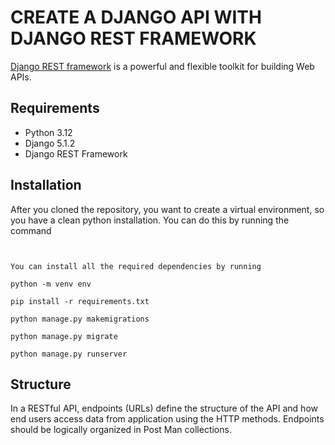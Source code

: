 # CREATE A DJANGO API WITH DJANGO REST FRAMEWORK
[Django REST framework](http://www.django-rest-framework.org/) is a powerful and flexible toolkit for building Web APIs.

## Requirements
- Python 3.12
- Django 5.1.2
- Django REST Framework

## Installation
After you cloned the repository, you want to create a virtual environment, so you have a clean python installation.
You can do this by running the command
```


You can install all the required dependencies by running

python -m venv env

pip install -r requirements.txt

python manage.py makemigrations

python manage.py migrate

python manage.py runserver

```



## Structure
In a RESTful API, endpoints (URLs) define the structure of the API and how end users access data from application using the HTTP methods. Endpoints should be logically organized in Post Man collections.


